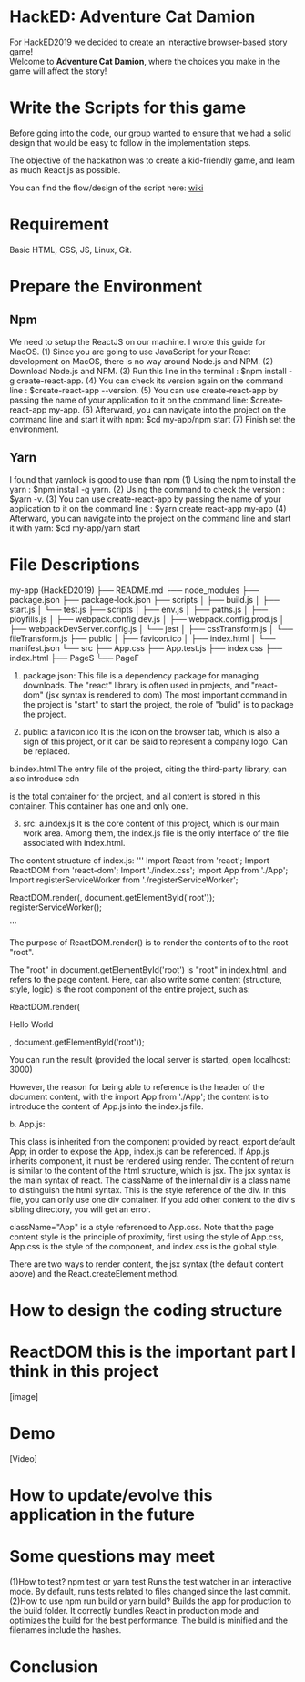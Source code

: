 # HackED: Adventure Cat Damion
For HackED2019 we decided to create an interactive browser-based story game!  
Welcome to **Adventure Cat Damion**, where the choices you make in the game will affect the story!  


# Write the Scripts for this game
Before going into the code, our group wanted to ensure that we had a solid design that would be easy to follow in the implementation steps. 

The objective of the hackathon was to create a kid-friendly game, and learn as much React.js as possible.

You can find the flow/design of the script here: [wiki](https://github.com/starryEcliipse/HackED2019/wiki) 


# Requirement
Basic HTML, CSS, JS, Linux, Git.


# Prepare the Environment
## Npm
We need to setup the ReactJS on our machine. I wrote this guide for MacOS.
(1) Since you are going to use JavaScript for your React development on MacOS, there is no way around Node.js and NPM. 
(2) Download Node.js and NPM.
(3) Run this line in the terminal : $npm install -g create-react-app.
(4) You can check its version again on the command line : $create-react-app --version.
(5) You can use create-react-app by passing the name of your application to it on the command line:
$create-react-app my-app.
(6) Afterward, you can navigate into the project on the command line and start it with npm:
$cd my-app/npm start
(7) Finish set the environment.


## Yarn
I found that yarnlock is good to use than npm
(1) Using the npm to install the yarn : $npm install -g yarn.
(2) Using the command to check the version : $yarn -v.
(3) You can use create-react-app by passing the name of your application to it on the command line : 
$yarn create react-app my-app
(4) Afterward, you can navigate into the project on the command line and start it with yarn:
$cd my-app/yarn start



# File Descriptions

my-app (HackED2019)
├── README.md
├── node_modules 
├── package.json
├── package-lock.json
├── scripts
│   ├── build.js
│   ├── start.js
│   └── test.js
├── scripts
│   ├── env.js
│   ├── paths.js
│   ├── ployfills.js
│   ├── webpack.config.dev.js
│   ├── webpack.config.prod.js
│   ├── webpackDevServer.config.js
│   └── jest
│       ├── cssTransform.js
│       └── fileTransform.js
├── public
│   ├── favicon.ico
│   ├── index.html
│   └── manifest.json
└── src
    ├── App.css
    ├── App.test.js
    ├── index.css
    ├── index.html
    ├── PageS
    └── PageF

    
1. package.json:
This file is a dependency package for managing downloads. The "react" library is often used in projects, and "react-dom" (jsx syntax is rendered to dom)
The most important command in the project is "start" to start the project, the role of "bulid" is to package the project.

2. public:
a.favicon.ico
It is the icon on the browser tab, which is also a sign of this project, or it can be said to represent a company logo. Can be replaced.

b.index.html
The entry file of the project, citing the third-party library, can also introduce cdn
<div id="root"></div> is the total container for the project, and all content is stored in this container. This container has one and only one.

3. src:
a.index.js
It is the core content of this project, which is our main work area. Among them, the index.js file is the only interface of the file associated with index.html.

The content structure of index.js:
'''
Import React from 'react';
Import ReactDOM from 'react-dom';
Import './index.css';
Import App from './App';
Import registerServiceWorker from './registerServiceWorker';

ReactDOM.render(<App />, document.getElementById('root'));
registerServiceWorker();

'''

The purpose of ReactDOM.render() is to render the contents of <App/> to the root "root".

The "root" in document.getElementById('root') is "root" in index.html, and <App /> refers to the page content. Here, <App /> can also write some content (structure, style, logic) is the root component of the entire project, such as:

ReactDOM.render(<p >Hello World</p>, document.getElementById('root'));

You can run the result (provided the local server is started, open localhost: 3000)

However, the reason for being able to reference <App /> is the header of the document content, with the import App from './App'; the content is to introduce the content of App.js into the index.js file.


b. App.js:

This class is inherited from the component provided by react, export default App; in order to expose the App, index.js can be referenced. If App.js inherits component, it must be rendered using render. The content of return is similar to the content of the html structure, which is jsx. The jsx syntax is the main syntax of react. The className of the internal div is a class name to distinguish the html syntax. This is the style reference of the div. In this file, you can only use one div container. If you add other content to the div's sibling directory, you will get an error.

className="App" is a style referenced to App.css. Note that the page content style is the principle of proximity, first using the style of App.css, App.css is the style of the component, and index.css is the global style.

There are two ways to render content, the jsx syntax (the default content above) and the React.createElement method.


# How to design the coding structure
# ReactDOM this is the important part I think in this project
[image]

# Demo

[Video]


# How to update/evolve this application in the future


# Some questions may meet
(1)How to test? npm test or yarn test
Runs the test watcher in an interactive mode. By default, runs tests related to files changed since the last commit.
(2)How to use npm run build or yarn build?
Builds the app for production to the build folder. It correctly bundles React in production mode and optimizes the build for the best performance.
The build is minified and the filenames include the hashes.


# Conclusion 




